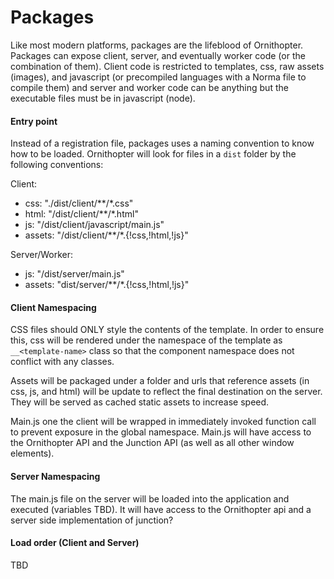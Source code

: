 Packages
========

Like most modern platforms, packages are the lifeblood of Ornithopter. Packages can expose client, server, and eventually worker code (or the combination of them). Client code is restricted to templates, css, raw assets (images), and javascript (or precompiled languages with a Norma file to compile them) and server and worker code can be anything but the executable files must be in javascript (node).

#### Entry point

Instead of a registration file, packages uses a naming convention to know how to be loaded. Ornithopter will look for files in a `dist` folder by the following conventions:

Client:

-	css: "./dist/client/\*\*/\*.css"
-	html: "/dist/client/\*\*/\*.html"
-	js: "/dist/client/javascript/main.js"
-	assets: "/dist/client/\*\*/\*.{!css,!html,!js}"

Server/Worker:

-	js: "/dist/server/main.js"
-	assets: "dist/server/\*\*/\*.{!css,!html,!js}"

#### Client Namespacing

CSS files should ONLY style the contents of the template. In order to ensure this, css will be rendered under the namespace of the template as `__<template-name>` class so that the component namespace does not conflict with any classes.

Assets will be packaged under a folder and urls that reference assets (in css, js, and html) will be update to reflect the final destination on the server. They will be served as cached static assets to increase speed.

Main.js one the client will be wrapped in immediately invoked function call to prevent exposure in the global namespace. Main.js will have access to the Ornithopter API and the Junction API (as well as all other window elements).

#### Server Namespacing

The main.js file on the server will be loaded into the application and executed (variables TBD). It will have access to the Ornithopter api and a server side implementation of junction?

#### Load order (Client and Server)

TBD
